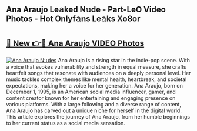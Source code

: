 ## Ana Araujo Le𝚊ked N𝚞de - Part-LeO Video Photos - Hot Onlyf𝚊ns Le𝚊ks Xo8or

# <h2><a href="http://ab20707.deff.icu/?id=Ana+Araujo">🔗 New 👉🔴 Ana Araujo VIDEO Photos</a></h2>

[![Ana Araujo N𝚞des](https://i.imgur.com/rIISA9y.gif)](http://ab20707.deff.icu/?id=Ana+Araujo)
Ana Araujo is a rising star in the indie-pop scene. With a voice that evokes vulnerability and strength in equal measure, she crafts heartfelt songs that resonate with audiences on a deeply personal level. Her music tackles complex themes like mental health, heartbreak, and societal expectations, making her a voice for her generation. Ana Araujo, born on December 1, 1995, is an American social media influencer, gamer, and content creator known for her entertaining and engaging presence on various platforms. With a large following and a diverse range of content, Ana Araujo has carved out a unique niche for herself in the digital world. This article explores the journey of Ana Araujo, from her humble beginnings to her current status as a social media sensation.
